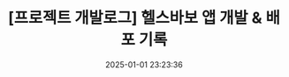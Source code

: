 ---
title: "[프로젝트 개발로그] 헬스바보 앱 개발 & 배포 기록"
excerpt: "프로젝트 개발로그"
thumbnail: https://github.com/TaeBbong/babo-health/raw/main/doc/mockup.png
date: 2025-01-01 23:23:36
tags:
category:
  - 프로젝트
  - 모바일 앱
toc: true
widgets:
  - type: toc
    position: left
  - type: category
    position: left
sidebar:
  left:
    sticky: true
---
